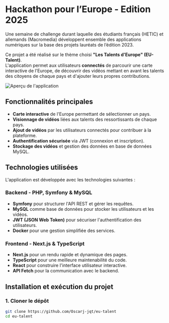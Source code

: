 # Hackathon pour l’Europe - Edition 2025

Une semaine de challenge durant laquelle des étudiants français (HETIC) et allemands (Macromedia) développent ensemble des applications numériques sur la base des projets lauréats de l’édition 2023.

Ce projet a été réalisé sur le thème choisi **"Les Talents d'Europe" (EU-Talent)**.  
L'application permet aux utilisateurs **connectés** de parcourir une carte interactive de l'Europe, de découvrir des vidéos mettant en avant les talents des citoyens de chaque pays et d'ajouter leurs propres contributions.

![Aperçu de l'application](chemin/vers/image.png)

##  Fonctionnalités principales
-  **Carte interactive** de l'Europe permettant de sélectionner un pays.
-  **Visionnage de vidéos** liées aux talents des ressortissants de chaque pays.
-  **Ajout de vidéos** par les utilisateurs connectés pour contribuer à la plateforme.
-  **Authentification sécurisée** via JWT (connexion et inscription).
-  **Stockage des vidéos** et gestion des données en base de données MySQL.


##  Technologies utilisées

L'application est développée avec les technologies suivantes :

### Backend - PHP, Symfony & MySQL
- **Symfony** pour structurer l'API REST et gérer les requêtes.
- **MySQL** comme base de données pour stocker les utilisateurs et les vidéos.
- **JWT (JSON Web Token)** pour sécuriser l'authentification des utilisateurs.
- **Docker** pour une gestion simplifiée des services.

### Frontend - Next.js & TypeScript
- **Next.js** pour un rendu rapide et dynamique des pages.
- **TypeScript** pour une meilleure maintenabilité du code.
- **React** pour construire l'interface utilisateur interactive.
- **API Fetch** pour la communication avec le backend.


## Installation et exécution du projet

### 1. Cloner le dépôt
```bash
git clone https://github.com/Oscarj-jqt/eu-talent
cd eu-talent
